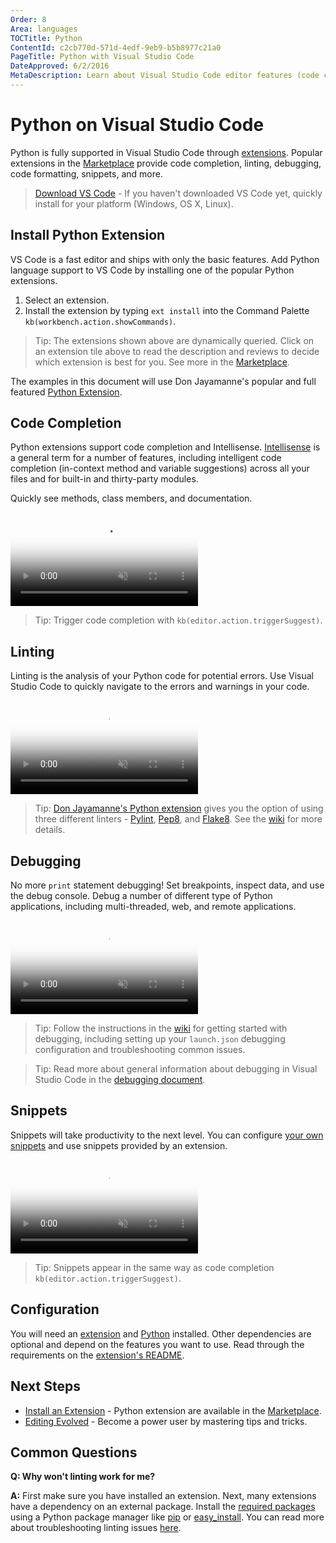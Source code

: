 ```yaml
---
Order: 8
Area: languages
TOCTitle: Python
ContentId: c2cb770d-571d-4edf-9eb9-b5b8977c21a0
PageTitle: Python with Visual Studio Code
DateApproved: 6/2/2016
MetaDescription: Learn about Visual Studio Code editor features (code completion, debugging, snippets, linting) for Python.
---
```


# Python on Visual Studio Code

Python is fully supported in Visual Studio Code through [extensions](/docs/editor/extension-gallery.md). Popular extensions in the [Marketplace](https://marketplace.visualstudio.com) provide code completion, linting, debugging, code formatting, snippets, and more. 

> [Download VS Code](/download) - If you haven't downloaded VS Code yet, quickly install for your platform (Windows, OS X, Linux). 

## Install Python Extension

VS Code is a fast editor and ships with only the basic features. Add Python language support to VS Code by installing one of the popular Python extensions. 

1. Select an extension. 
2. Install the extension by typing `ext install` into the Command Palette `kb(workbench.action.showCommands)`. 

<div class="marketplace-extensions-python"></div>

> Tip: The extensions shown above are dynamically queried. Click on an extension tile above to read the description and reviews to decide which extension is best for you. See more in the [Marketplace](https://marketplace.visualstudio.com/vscode).

The examples in this document will use Don Jayamanne's popular and full featured [Python Extension](https://marketplace.visualstudio.com/items?itemName=donjayamanne.python).

## Code Completion

Python extensions support code completion and Intellisense. [Intellisense](/docs/editor/editingevolved#_intellisense) is a general term for a number of features, including intelligent code completion (in-context method and variable suggestions) across all your files and for built-in and thirty-party modules. 

Quickly see methods, class members, and documentation.

<video id="python-code-completion-video" src="https://az754404.vo.msecnd.net/public/python-intellisense.mp4" poster="/images/python_python-intellisense-placeholder.png" autoplay loop controls muted></video>

> Tip: Trigger code completion with `kb(editor.action.triggerSuggest)`.

## Linting

Linting is the analysis of your Python code for potential errors. Use Visual Studio Code to quickly navigate to the errors and warnings in your code. 

<video id="python-linting-video" src="https://az754404.vo.msecnd.net/public/python-linting.mp4" poster="/images/python_python-linting-placeholder.png" autoplay loop controls muted></video>

> Tip: [Don Jayamanne's Python extension](https://marketplace.visualstudio.com/items?itemName=donjayamanne.python) gives you the option of using three different linters - [Pylint](https://www.pylint.org/), [Pep8](https://pypi.python.org/pypi/pep8), and [Flake8](https://flake8.readthedocs.io/en/latest/). See the [wiki](https://github.com/DonJayamanne/pythonVSCode/wiki/Linting) for more details. 

## Debugging

No more `print` statement debugging! Set breakpoints, inspect data, and use the debug console. Debug a number of different type of Python applications, including multi-threaded, web, and remote applications. 

<video id="python-debugging-video" src="https://az754404.vo.msecnd.net/public/python-debugging.mp4" poster="/images/python_python-debugging-placeholder.png" autoplay loop controls muted></video>

> Tip: Follow the instructions in the [wiki](https://github.com/DonJayamanne/pythonVSCode/wiki/Debugging) for getting started with debugging, including setting up your `launch.json` debugging configuration and troubleshooting common issues. 

> Tip: Read more about general information about debugging in Visual Studio Code in the [debugging document](/docs/editor/debugging.md). 

## Snippets

Snippets will take productivity to the next level. You can configure [your own snippets](/docs/customization/userdefinedsnippets.md) and use snippets provided by an extension. 

<video id="python-snippets-video" src="https://az754404.vo.msecnd.net/public/python-snippets.mp4" poster="/images/python_python-snippets-placeholder.png" autoplay loop controls muted></video>

> Tip: Snippets appear in the same way as code completion `kb(editor.action.triggerSuggest)`. 

## Configuration

You will need an [extension](#_install-python-extension) and [Python](https://www.python.org/downloads/) installed. Other dependencies are optional and depend on the features you want to use. Read through the requirements on the [extension's README](https://marketplace.visualstudio.com/items?itemName=donjayamanne.python#requirements). 

## Next Steps

* [Install an Extension](/docs/editor/extension-gallery.md) - Python extension are available in the [Marketplace](https://marketplace.visualstudio.com/vscode).
* [Editing Evolved](/docs/editor/editingevolved.md) - Become a power user by mastering tips and tricks.

## Common Questions

**Q: Why won't linting work for me?**

**A:** First make sure you have installed an extension. Next, many extensions have a dependency on an external package. Install the [required packages](https://marketplace.visualstudio.com/items?itemName=donjayamanne.python#requirements) using a Python package manager like [pip](https://pypi.python.org/pypi/pip) or [easy_install](http://peak.telecommunity.com/DevCenter/EasyInstall). You can read more about troubleshooting linting issues [here](https://github.com/DonJayamanne/pythonVSCode/wiki/Autocomplete-Intellisense). 
